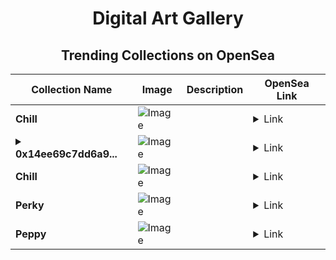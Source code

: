 <div align="center">

# Digital Art Gallery

## Trending Collections on OpenSea

| Collection Name                       | Image                                                                                     | Description                       | OpenSea Link                                                                                          |
|---------------------------------------|-------------------------------------------------------------------------------------------|-----------------------------------|--------------------------------------------------------------------------------------------------------|
| **Chill** | ![Image](https://i.seadn.io/s/raw/files/dc400ad09bb0a418c7f39de404164ffc.jpg?w=500&auto=format?w=200&auto=format) |  | <details><summary>Link</summary>[Chill](https://opensea.io/collection/chill-774)</details> |
| **<details><summary>0x14ee69c7dd6a9...</summary>0x14ee69c7dd6a97943a3cedadbd46005eac89bfb0</details>** | ![Image](https://i.seadn.io/s/raw/files/8dbbaea39af3a1deed991fe997b5f975.jpg?w=500&auto=format?w=200&auto=format) |  | <details><summary>Link</summary>[0x14ee69c7dd6a97943a3cedadbd46005eac89bfb0](https://opensea.io/collection/0x14ee69c7dd6a97943a3cedadbd46005eac89bfb0)</details> |
| **Chill** | ![Image](https://i.seadn.io/s/raw/files/dc400ad09bb0a418c7f39de404164ffc.jpg?w=500&auto=format?w=200&auto=format) |  | <details><summary>Link</summary>[Chill](https://opensea.io/collection/chill-773)</details> |
| **Perky** | ![Image](https://i.seadn.io/s/raw/files/850a86db627d83c7320d78572e5d2b30.jpg?w=500&auto=format?w=200&auto=format) |  | <details><summary>Link</summary>[Perky](https://opensea.io/collection/perky-1344)</details> |
| **Peppy** | ![Image](https://i.seadn.io/s/raw/files/6149a26b96686e51536e6a50f1628d1a.jpg?w=500&auto=format?w=200&auto=format) |  | <details><summary>Link</summary>[Peppy](https://opensea.io/collection/peppy-1835)</details> |

</div>